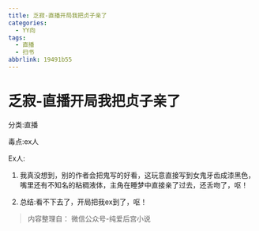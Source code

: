 ```yaml
---
title: 乏寂-直播开局我把贞子亲了
categories:
  - YY向
tags:
  - 直播
  - 扫书
abbrlink: 19491b55
---
```

# 乏寂-直播开局我把贞子亲了
分类:直播

毒点:ex人

Ex人:

1.  我真没想到，别的作者会把鬼写的好看，这玩意直接写到女鬼牙齿成漆黑色，嘴里还有不知名的粘稠液体，主角在睡梦中直接亲了过去，还舌吻了，呕！

2.  总结:看不下去了，开局把我ex到了，呕！


> 内容整理自： 微信公众号-纯爱后宫小说